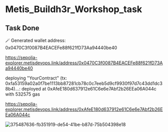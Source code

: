 # Metis_Buildh3r_Workshop_task

## Task Done

🪄 Generated wallet address: 0x0470C3f0087B4EACEFe88f621fD73Aa94440be40

https://sepolia-explorer.metisdevops.link/address/0x0470C3f0087B4EACEFe88f621fD73Aa94440be40

deploying "YourContract" (tx: 0xfa53159a02a0f7be1113bb87281cb78c0c7eeb5d9cf9930f97d7c43dd1dc38b4)...: deployed at 0xAfeE180d637912e61C6e6e7Abf2b26EEa06A044c with 532575 gas

https://sepolia-explorer.metisdevops.link/address/0xAfeE180d637912e61C6e6e7Abf2b26EEa06A044c

![375487636-fb351919-de54-41be-b87d-75b504398e18](https://github.com/user-attachments/assets/6d1f3da0-b8a1-4618-8f1b-ed7f75be4bc1)
